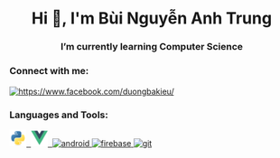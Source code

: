 <!-- <img alt="banner" style="width:100vw" height="300" src="https://github.com/kieubaduong/kieubaduong/blob/main/back_ground.gif"> -->

<h1 align="center">Hi 👋, I'm Bùi Nguyễn Anh Trung</h1>
<h3 align="center">I’m currently learning Computer Science</h3>

<h3 align="left">Connect with me:</h3>
<p align="left">
<a href="https://www.facebook.com/trungdzanh" target="blank"><img align="center" src="https://raw.githubusercontent.com/rahuldkjain/github-profile-readme-generator/master/src/images/icons/Social/facebook.svg" alt="https://www.facebook.com/duongbakieu/" height="30" width="40" /></a>
</p>
<h3 align="left">Languages and Tools:</h3>
<a href="https://www.python.org/" target="_blank" rel="noreferrer"> 
  <img src="https://github.com/devicons/devicon/blob/master/icons/python/python-original.svg" title="Python" alt="python" width="30" height="30"/>&nbsp;
 </a>
<a href="https://vuejs.org/" target="_blank" rel="noreferrer"> 
  <img src="https://github.com/devicons/devicon/blob/master/icons/vuejs/vuejs-original.svg" title="VueJS" alt="vuejs" width="30" height="30"/>&nbsp;
</a>
<a href="https://developer.android.com" target="_blank" rel="noreferrer"> 
  <img src="https://cdn-icons-png.flaticon.com/512/5969/5969010.png" alt="android" width="40" height="40"/> 
</a>
<a href="https://firebase.google.com/" target="_blank" rel="noreferrer"> 
  <img src="https://www.vectorlogo.zone/logos/firebase/firebase-icon.svg" alt="firebase" width="40" height="40"/>
</a>
<a href="https://git-scm.com/" target="_blank" rel="noreferrer">
  <img src="https://www.vectorlogo.zone/logos/git-scm/git-scm-icon.svg" alt="git" width="40" height="40"/> 
</a>
